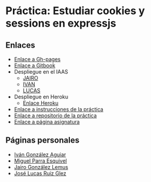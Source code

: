 # Práctica: Estudiar cookies y sessions en expressjs



## Enlaces


* [Enlace a Gh-pages](https://ull-esit-dsi-1617.github.io/estudiar-las-rutas-en-expressjs-jairo-lucas-miguel-ivan/)
* [Enlace a Gitbook](https://alu0100785265.gitbooks.io/tutorial-dsi/content/)
* Despliegue en el IAAS
    * [JAIRO](http://10.6.129.250:8084/)
    * [IVAN](http://10.6.128.175:8085/)
    * [LUCAS](http://10.6.129.243:8083/)
* Despliegue en Heroku
    * [Enlace Heroku](https://dsi-pract4.herokuapp.com/)
* [Enlace a instrucciones de la práctica](https://casianorodriguezleon.gitbooks.io/ull-esit-1617/practicas/practicalearningrouting.html)
* [Enlace a repositorio de la práctica](https://github.com/ULL-ESIT-DSI-1617/estudiar-las-rutas-en-expressjs-jairo-lucas-miguel-ivan)
* [Enlace a página asignatura](https://campusvirtual.ull.es/1617/course/view.php?id=1136)



## Páginas personales

* [Iván González Aguiar](https://ivan-ga.github.io/)
* [Miguel Parra Esquivel](https://alu0100200393.github.io/)
* [Jairo González Lemus](https://alu0100813272.github.io/)
* [José Lucas Ruiz Glez](https://alu0100785265.github.io/)
